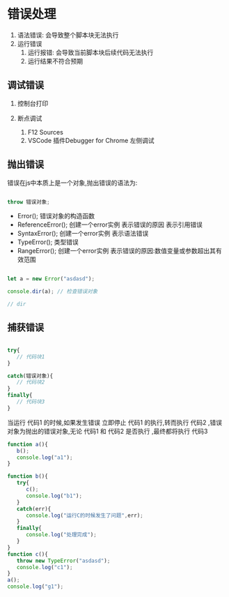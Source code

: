 # 错误处理

1. 语法错误: 会导致整个脚本块无法执行
2. 运行错误
   1. 运行报错: 会导致当前脚本块后续代码无法执行
   2. 运行结果不符合预期

## 调试错误

1. 控制台打印
   
2. 断点调试 
   1. F12 Sources
   2. VSCode 插件Debugger for Chrome  左侧调试

## 抛出错误

错误在js中本质上是一个对象,抛出错误的语法为:

```js

throw 错误对象; 

```

- Error(); 错误对象的构造函数
- ReferenceError(); 创建一个error实例 表示错误的原因 表示引用错误
- SyntaxError(); 创建一个error实例 表示语法错误
- TypeError(); 类型错误  
- RangeError(); 创建一个error实例 表示错误的原因:数值变量或参数超出其有效范围

```js

let a = new Error("asdasd");

console.dir(a); // 检查错误对象

// dir

```

## 捕获错误

```js

try{
   // 代码块1
}

catch(错误对象){
   // 代码块2
}
finally{
   // 代码块3
}

```

当运行 代码1 的时候,如果发生错误 立即停止 代码1 的执行,转而执行 代码2 ,错误对象为抛出的错误对象,无论 代码1 和 代码2 是否执行 ,最终都将执行 代码3 

```js
function a(){
   b();
   console.log("a1");
}

function b(){
   try{
      c();
      console.log("b1");
   }
   catch(err){
      console.log("运行C的时候发生了问题",err);
   }
   finally{
      console.log("处理完成");
   }
}
function c(){
   throw new TypeError("asdasd");
   console.log("c1");
}
a();
console.log("g1");

```